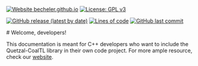 
<div align="left">

<a href="https://becheler.github.io/softwares/quetzal-CoalTL/home/">![Website becheler.github.io](https://img.shields.io/website-up-down-green-red/https/becheler.github.io.svg)</a>
<a href="https://www.gnu.org/licenses/gpl-3.0">![License: GPL v3](https://img.shields.io/badge/License-GPL%20v3-blue.svg)</a>

</div>

<div align="left">

  <a href="">![GitHub release (latest by date)](https://img.shields.io/github/v/release/Becheler/quetzal-CoalTL)</a>
  <a href="">![Lines of code](https://img.shields.io/tokei/lines/github/Becheler/quetzal-CoalTL)</a>
  <a href="">![GitHub last commit](https://img.shields.io/github/last-commit/Becheler/quetzal-CoalTL)</a>

</div>
# Welcome, developers!

This documentation is meant for C++ developers who want to include the Quetzal-CoalTL library in their own code project.
For more ample resource, check our [website](https://becheler.github.io/softwares/quetzal-CoalTL/home/).
